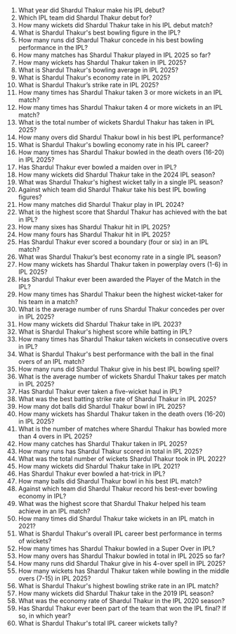 1. What year did Shardul Thakur make his IPL debut?  
2. Which IPL team did Shardul Thakur debut for?  
3. How many wickets did Shardul Thakur take in his IPL debut match?  
4. What is Shardul Thakur's best bowling figure in the IPL?  
5. How many runs did Shardul Thakur concede in his best bowling performance in the IPL?  
6. How many matches has Shardul Thakur played in IPL 2025 so far?  
7. How many wickets has Shardul Thakur taken in IPL 2025?  
8. What is Shardul Thakur's bowling average in IPL 2025?  
9. What is Shardul Thakur's economy rate in IPL 2025?  
10. What is Shardul Thakur’s strike rate in IPL 2025?  
11. How many times has Shardul Thakur taken 3 or more wickets in an IPL match?  
12. How many times has Shardul Thakur taken 4 or more wickets in an IPL match?  
13. What is the total number of wickets Shardul Thakur has taken in IPL 2025?  
14. How many overs did Shardul Thakur bowl in his best IPL performance?  
15. What is Shardul Thakur's bowling economy rate in his IPL career?  
16. How many times has Shardul Thakur bowled in the death overs (16-20) in IPL 2025?  
17. Has Shardul Thakur ever bowled a maiden over in IPL?  
18. How many wickets did Shardul Thakur take in the 2024 IPL season?  
19. What was Shardul Thakur's highest wicket tally in a single IPL season?  
20. Against which team did Shardul Thakur take his best IPL bowling figures?  
21. How many matches did Shardul Thakur play in IPL 2024?  
22. What is the highest score that Shardul Thakur has achieved with the bat in IPL?  
23. How many sixes has Shardul Thakur hit in IPL 2025?  
24. How many fours has Shardul Thakur hit in IPL 2025?  
25. Has Shardul Thakur ever scored a boundary (four or six) in an IPL match?  
26. What was Shardul Thakur’s best economy rate in a single IPL season?  
27. How many wickets has Shardul Thakur taken in powerplay overs (1-6) in IPL 2025?  
28. Has Shardul Thakur ever been awarded the Player of the Match in the IPL?  
29. How many times has Shardul Thakur been the highest wicket-taker for his team in a match?  
30. What is the average number of runs Shardul Thakur concedes per over in IPL 2025?  
31. How many wickets did Shardul Thakur take in IPL 2023?  
32. What is Shardul Thakur's highest score while batting in IPL?  
33. How many times has Shardul Thakur taken wickets in consecutive overs in IPL?  
34. What is Shardul Thakur's best performance with the ball in the final overs of an IPL match?  
35. How many runs did Shardul Thakur give in his best IPL bowling spell?  
36. What is the average number of wickets Shardul Thakur takes per match in IPL 2025?  
37. Has Shardul Thakur ever taken a five-wicket haul in IPL?  
38. What was the best batting strike rate of Shardul Thakur in IPL 2025?  
39. How many dot balls did Shardul Thakur bowl in IPL 2025?  
40. How many wickets has Shardul Thakur taken in the death overs (16-20) in IPL 2025?  
41. What is the number of matches where Shardul Thakur has bowled more than 4 overs in IPL 2025?  
42. How many catches has Shardul Thakur taken in IPL 2025?  
43. How many runs has Shardul Thakur scored in total in IPL 2025?  
44. What was the total number of wickets Shardul Thakur took in IPL 2022?  
45. How many wickets did Shardul Thakur take in IPL 2021?  
46. Has Shardul Thakur ever bowled a hat-trick in IPL?  
47. How many balls did Shardul Thakur bowl in his best IPL match?  
48. Against which team did Shardul Thakur record his best-ever bowling economy in IPL?  
49. What was the highest score that Shardul Thakur helped his team achieve in an IPL match?  
50. How many times did Shardul Thakur take wickets in an IPL match in 2021?  
51. What is Shardul Thakur's overall IPL career best performance in terms of wickets?  
52. How many times has Shardul Thakur bowled in a Super Over in IPL?  
53. How many overs has Shardul Thakur bowled in total in IPL 2025 so far?  
54. How many runs did Shardul Thakur give in his 4-over spell in IPL 2025?  
55. How many wickets has Shardul Thakur taken while bowling in the middle overs (7-15) in IPL 2025?  
56. What is Shardul Thakur's highest bowling strike rate in an IPL match?  
57. How many wickets did Shardul Thakur take in the 2019 IPL season?  
58. What was the economy rate of Shardul Thakur in the IPL 2020 season?  
59. Has Shardul Thakur ever been part of the team that won the IPL final? If so, in which year?  
60. What is Shardul Thakur's total IPL career wickets tally?